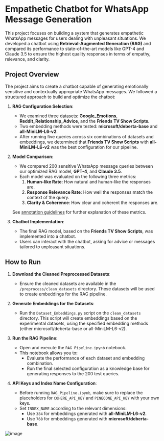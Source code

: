 # Empathetic Chatbot for WhatsApp Message Generation

This project focuses on building a system that generates empathetic WhatsApp messages for users dealing with unpleasant situations. We developed a chatbot using **Retrieval-Augmented Generation (RAG)** and compared its performance to state-of-the-art models like GPT-4 and Claude 3.5 to ensure the highest quality responses in terms of empathy, relevance, and clarity.

## Project Overview

The project aims to create a chatbot capable of generating emotionally sensitive and contextually appropriate WhatsApp messages. We followed a structured approach to build and optimize the chatbot:

1. **RAG Configuration Selection**: 
   - We examined three datasets: **Google_Emotions**, **Reddit_Relationship_Advice**, and the **Friends TV Show Scripts**.
   - Two embedding methods were tested: **microsoft/deberta-base** and **all-MiniLM-L6-v2**.
   - After running five queries across six combinations of datasets and embeddings, we determined that **Friends TV Show Scripts** with **all-MiniLM-L6-v2** was the best configuration for our pipeline.

2. **Model Comparison**:
   - We compared 200 sensitive WhatsApp message queries between our optimized RAG model, **GPT-4**, and **Claude 3.5**.
   - Each model was evaluated on the following three metrics:
     1. **Human-like Rate**: How natural and human-like the responses are.
     2. **Response Relevance Rate**: How well the responses match the context of the query.
     3. **Clarity & Coherence**: How clear and coherent the responses are.
   
   See [annotation guidelines](#annotation-guidelines) for further explanation of these metrics.

3. **Chatbot Implementation**:
   - The final RAG model, based on the **Friends TV Show Scripts**, was implemented into a chatbot.
   - Users can interact with the chatbot, asking for advice or messages tailored to unpleasant situations.

## How to Run

1. **Download the Cleaned Preprocessed Datasets**:
   - Ensure the cleaned datasets are available in the `/preprocess/clean_datasets` directory. These datasets will be used to create embeddings for the RAG pipeline.

2. **Generate Embeddings for the Datasets**:
   - Run the `Dataset_Embeddings.py` script on the `clean_datasets` directory. This script will create embeddings based on the experimental datasets, using the specified embedding methods (either microsoft/deberta-base or all-MiniLM-L6-v2).

3. **Run the RAG Pipeline**:
   - Open and execute the `RAG_Pipeline.ipynb` notebook.
   - This notebook allows you to:
     - Evaluate the performance of each dataset and embedding combination.
     - Run the final selected configuration as a knowledge base for generating responses to the 200 test queries.

4. **API Keys and Index Name Configuration**:
   - Before running `RAG_Pipeline.ipynb`, make sure to replace the placeholders for `COHERE_API_KEY` and `PINECONE_API_KEY` with your own keys.
   - Set `INDEX_NAME` according to the relevant dimensions:
     - Use `384` for embeddings generated with **all-MiniLM-L6-v2**.
     - Use `768` for embeddings generated with **microsoft/deberta-base**.
   
![image](https://github.com/user-attachments/assets/54609f53-689f-4edd-bc54-48b9890206ca)

